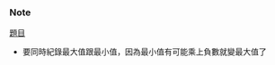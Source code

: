 ### Note
[題目](https://leetcode.com/problems/maximum-product-subarray/description/)

- 要同時紀錄最大值跟最小值，因為最小值有可能乘上負數就變最大值了